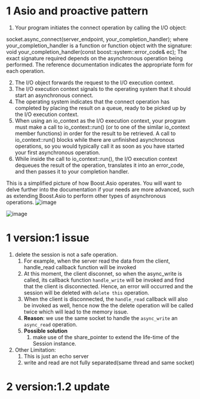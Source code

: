 # 1 Asio and proactive pattern 
1. Your program initiates the connect operation by calling the I/O object:

socket.async_connect(server_endpoint, your_completion_handler);
where your_completion_handler is a function or function object with the signature:
void your_completion_handler(const boost::system::error_code& ec);
The exact signature required depends on the asynchronous operation being performed. The reference documentation indicates the appropriate form for each operation.

2. The I/O object forwards the request to the I/O execution context.
3. The I/O execution context signals to the operating system that it should start an asynchronous connect.
4. The operating system indicates that the connect operation has completed by placing the result on a queue, ready to be picked up by the I/O execution context.
5. When using an io_context as the I/O execution context, your program must make a call to io_context::run() (or to one of the similar io_context member functions) in order for the result to be retrieved. A call to io_context::run() blocks while there are unfinished asynchronous operations, so you would typically call it as soon as you have started your first asynchronous operation.
6. While inside the call to io_context::run(), the I/O execution context dequeues the result of the operation, translates it into an error_code, and then passes it to your completion handler.

This is a simplified picture of how Boost.Asio operates. You will want to delve further into the documentation if your needs are more advanced, such as extending Boost.Asio to perform other types of asynchronous operations.
![image](https://github.com/Patrickyyh/async-echo-server/assets/34131663/7aba5061-bf14-4989-8a50-001bccd3f363)

![image](https://github.com/Patrickyyh/async-echo-server/assets/34131663/d940112c-1634-4d74-8235-53b27e6b0394)




# 1 version:1 issue
1. delete the session is not a safe operation.
   1. For example, when the server read the data from the client, handle_read callback function will be invoked
   2. At this moment, the client disconnet, so when the async_write is called, its callback function `handle_write` will be invoked
      and find that the client is disconnected. Hence, an error will occurred and the session will be deleted with `delete this` operation.
   3. When the client is disconnected, the `handle_read` callback will also be invoked as well, hence now the the delete operation will be called twice
      which will lead to the memory issue.
   4. **Reason**: we use the same socket to handle the `async_write` an `async_read` operation. 
   5. **Possible solution**
      1. make use of the share_pointer to extend the life-time of the Session instance.
2. Other Limitation:
   1. This is just an echo server
   2. write and read are not fully separated(same thread and same socket)

# 2 version:1.2 update
